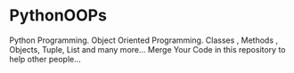 # PythonOOPs
Python Programming. Object Oriented Programming. Classes , Methods , Objects, Tuple, List and many more... Merge Your Code in this repository to help other people...
